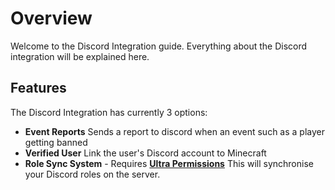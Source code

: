 # Overview
Welcome to the Discord Integration guide. Everything about the Discord integration will be explained here.
<br>
 
## Features
The Discord Integration has currently 3 options:
* **Event Reports** 
    Sends a report to discord when an event such as a player getting banned
* **Verified User** 
    Link the user's Discord account to Minecraft
* **Role Sync System** - Requires **[Ultra Permissions](https://ultrapermissions.com)**
    This will synchronise your Discord roles on the server.
